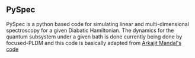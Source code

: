 ## PySpec

PySpec is a python based code for simulating linear and multi-dimensional spectroscopy for a given Diabatic Hamiltonian.
The dynamics for the quantum subsystem under a given bath is done currently being done by focused-PLDM and this code is basically adapted from [Arkajit Mandal's code](https://github.com/arkajitmandal/SemiClassical-NAMD)